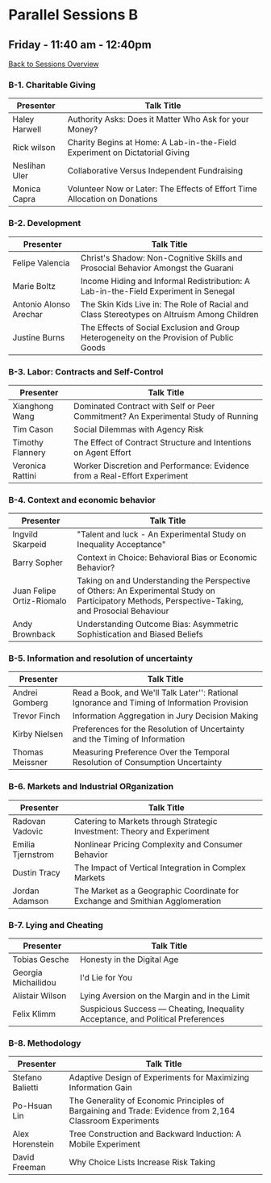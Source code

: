 # Parallel Sessions B
## Friday - 11:40 am - 12:40pm
[Back to Sessions Overview](README.md)

### **B-1. Charitable Giving**

Presenter     | Talk Title
--------------|------------
Haley Harwell | Authority Asks: Does it Matter Who Ask for your Money?
Rick wilson  | Charity Begins at Home: A Lab-in-the-Field Experiment on Dictatorial Giving
Neslihan Uler | Collaborative Versus Independent Fundraising
Monica Capra  | Volunteer Now or Later: The Effects of Effort Time Allocation on Donations

### **B-2. Development**

Presenter     | Talk Title
--------------|------------
Felipe Valencia | Christ's Shadow: Non-Cognitive Skills and Prosocial Behavior Amongst the Guarani
Marie Boltz  | Income Hiding and Informal Redistribution: A Lab-in-the-Field Experiment in Senegal
Antonio Alonso Arechar | The Skin Kids Live in: The Role of Racial and Class Stereotypes on Altruism Among Children
Justine Burns   | The Effects of Social Exclusion and Group Heterogeneity on the Provision of Public Goods

### **B-3. Labor: Contracts and Self-Control**

Presenter     | Talk Title
--------------|------------
Xianghong Wang | Dominated Contract with Self or Peer Commitment? An Experimental Study of Running
Tim Cason | Social Dilemmas with Agency Risk
Timothy Flannery | The Effect of Contract Structure and Intentions on Agent Effort
Veronica Rattini | Worker Discretion and Performance: Evidence from a Real-Effort Experiment

### **B-4. Context and economic behavior**

Presenter     | Talk Title
--------------|------------
Ingvild Skarpeid | "Talent and luck - An Experimental Study on Inequality Acceptance"
Barry Sopher | Context in Choice:  Behavioral Bias or Economic Behavior?
Juan Felipe Ortiz-Riomalo | Taking on and Understanding the Perspective of Others: An Experimental Study on Participatory Methods, Perspective-Taking, and Prosocial Behaviour 
Andy Brownback | Understanding Outcome Bias: Asymmetric Sophistication and Biased Beliefs

### **B-5. Information and resolution of uncertainty**

Presenter     | Talk Title
--------------|------------
Andrei Gomberg | Read a Book, and We'll Talk Later'': Rational Ignorance and Timing of Information Provision
Trevor Finch | Information Aggregation in Jury Decision Making
Kirby Nielsen | Preferences for the Resolution of Uncertainty and the Timing of Information
Thomas Meissner | Measuring Preference Over the Temporal Resolution of Consumption Uncertainty

### **B-6. Markets and Industrial ORganization**

Presenter     | Talk Title
--------------|------------
Radovan Vadovic | Catering to Markets through Strategic Investment: Theory and Experiment
Emilia Tjernstrom | Nonlinear Pricing Complexity and Consumer Behavior
Dustin Tracy | The Impact of Vertical Integration in Complex Markets
Jordan Adamson | The Market as a Geographic Coordinate for Exchange and Smithian Agglomeration


### **B-7. Lying and Cheating**

Presenter     | Talk Title
--------------|------------
Tobias Gesche | Honesty in the Digital Age
Georgia Michailidou | I'd Lie for You
Alistair Wilson | Lying Aversion on the Margin and in the Limit
Felix Klimm | Suspicious Success — Cheating, Inequality Acceptance, and Political Preferences


### **B-8. Methodology**

Presenter     | Talk Title
--------------|------------
Stefano Balietti | Adaptive Design of Experiments for Maximizing Information Gain
Po-Hsuan Lin | The Generality of Economic Principles of Bargaining and Trade: Evidence from 2,164 Classroom Experiments
Alex Horenstein | Tree Construction and Backward Induction: A Mobile Experiment
David Freeman | Why Choice Lists Increase Risk Taking

